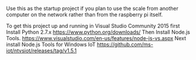 Use this as the startup project if you plan to use the scale from another computer on the network rather than from the raspberry pi itself.

To get this project up and running in Visual Studio Community 2015 first Install Python 2.7.x
https://www.python.org/downloads/
Then Install Node.js Tools.
https://www.visualstudio.com/en-us/features/node-js-vs.aspx
Next install Node.js Tools for Windows IoT
https://github.com/ms-iot/ntvsiot/releases/tag/v1.5.1
